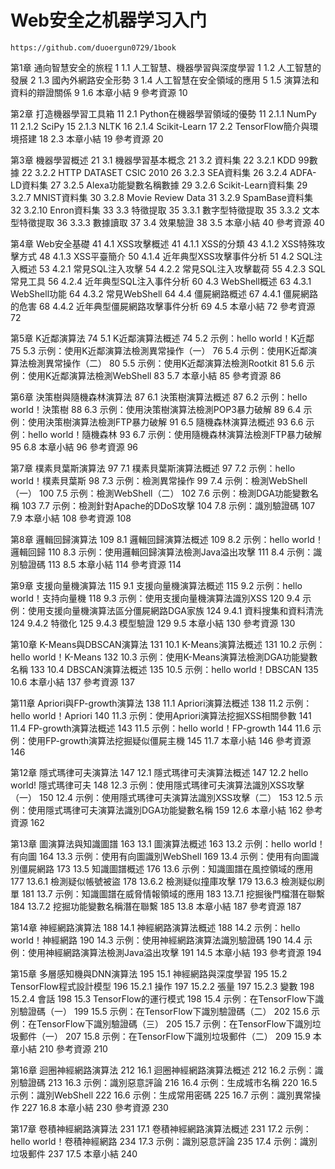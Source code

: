 # Web安全之机器学习入门
```
https://github.com/duoergun0729/1book
```
第1章 通向智慧安全的旅程 1
1.1 人工智慧、機器學習與深度學習 1
1.2 人工智慧的發展 2
1.3 國內外網路安全形勢 3
1.4 人工智慧在安全領域的應用 5
1.5 演算法和資料的辯證關係 9
1.6 本章小結 9
參考資源 10

第2章 打造機器學習工具箱 11
2.1 Python在機器學習領域的優勢 11
2.1.1 NumPy 11
2.1.2 SciPy 15
2.1.3 NLTK 16
2.1.4 Scikit-Learn 17
2.2 TensorFlow簡介與環境搭建 18
2.3 本章小結 19
參考資源 20

第3章 機器學習概述 21
3.1 機器學習基本概念 21
3.2 資料集 22
3.2.1 KDD 99數據 22
3.2.2 HTTP DATASET CSIC 2010 26
3.2.3 SEA資料集 26
3.2.4 ADFA-LD資料集 27
3.2.5 Alexa功能變數名稱數據 29
3.2.6 Scikit-Learn資料集 29
3.2.7 MNIST資料集 30
3.2.8 Movie Review Data 31
3.2.9 SpamBase資料集 32
3.2.10 Enron資料集 33
3.3 特徵提取 35
3.3.1 數字型特徵提取 35
3.3.2 文本型特徵提取 36
3.3.3 數據讀取 37
3.4 效果驗證 38
3.5 本章小結 40
參考資源 40

第4章 Web安全基礎 41
4.1 XSS攻擊概述 41
4.1.1 XSS的分類 43
4.1.2 XSS特殊攻擊方式 48
4.1.3 XSS平臺簡介 50
4.1.4 近年典型XSS攻擊事件分析 51
4.2 SQL注入概述 53
4.2.1 常見SQL注入攻擊 54
4.2.2 常見SQL注入攻擊載荷 55
4.2.3 SQL常見工具 56
4.2.4 近年典型SQL注入事件分析 60
4.3 WebShell概述 63
4.3.1 WebShell功能 64
4.3.2 常見WebShell 64
4.4 僵屍網路概述 67
4.4.1 僵屍網路的危害 68
4.4.2 近年典型僵屍網路攻擊事件分析 69
4.5 本章小結 72
參考資源 72

第5章 K近鄰演算法 74
5.1 K近鄰演算法概述 74
5.2 示例：hello world！K近鄰 75
5.3 示例：使用K近鄰演算法檢測異常操作（一） 76
5.4 示例：使用K近鄰演算法檢測異常操作（二） 80
5.5 示例：使用K近鄰演算法檢測Rootkit 81
5.6 示例：使用K近鄰演算法檢測WebShell 83
5.7 本章小結 85
參考資源 86

第6章 決策樹與隨機森林演算法 87
6.1 決策樹演算法概述 87
6.2 示例：hello world！決策樹 88
6.3 示例：使用決策樹演算法檢測POP3暴力破解 89
6.4 示例：使用決策樹演算法檢測FTP暴力破解 91
6.5 隨機森林演算法概述 93
6.6 示例：hello world！隨機森林 93
6.7 示例：使用隨機森林演算法檢測FTP暴力破解 95
6.8 本章小結 96
參考資源 96

第7章 樸素貝葉斯演算法 97
7.1 樸素貝葉斯演算法概述 97
7.2 示例：hello world！樸素貝葉斯 98
7.3 示例：檢測異常操作 99
7.4 示例：檢測WebShell（一） 100
7.5 示例：檢測WebShell（二） 102
7.6 示例：檢測DGA功能變數名稱 103
7.7 示例：檢測針對Apache的DDoS攻擊 104
7.8 示例：識別驗證碼 107
7.9 本章小結 108
參考資源 108

第8章 邏輯回歸演算法 109
8.1 邏輯回歸演算法概述 109
8.2 示例：hello world！邏輯回歸 110
8.3 示例：使用邏輯回歸演算法檢測Java溢出攻擊 111
8.4 示例：識別驗證碼 113
8.5 本章小結 114
參考資源 114

第9章 支援向量機演算法 115
9.1 支援向量機演算法概述 115
9.2 示例：hello world！支持向量機 118
9.3 示例：使用支援向量機演算法識別XSS 120
9.4 示例：使用支援向量機演算法區分僵屍網路DGA家族 124
9.4.1 資料搜集和資料清洗 124
9.4.2 特徵化 125
9.4.3 模型驗證 129
9.5 本章小結 130
參考資源 130

第10章 K-Means與DBSCAN演算法 131
10.1 K-Means演算法概述 131
10.2 示例：hello world！K-Means 132
10.3 示例：使用K-Means演算法檢測DGA功能變數名稱 133
10.4 DBSCAN演算法概述 135
10.5 示例：hello world！DBSCAN 135
10.6 本章小結 137
參考資源 137

第11章 Apriori與FP-growth演算法 138
11.1 Apriori演算法概述 138
11.2 示例：hello world！Apriori 140
11.3 示例：使用Apriori演算法挖掘XSS相關參數 141
11.4 FP-growth演算法概述 143
11.5 示例：hello world！FP-growth 144
11.6 示例：使用FP-growth演算法挖掘疑似僵屍主機 145
11.7 本章小結 146
參考資源 146

第12章 隱式瑪律可夫演算法 147
12.1 隱式瑪律可夫演算法概述 147
12.2 hello world! 隱式瑪律可夫 148
12.3 示例：使用隱式瑪律可夫演算法識別XSS攻擊（一） 150
12.4 示例：使用隱式瑪律可夫演算法識別XSS攻擊（二） 153
12.5 示例：使用隱式瑪律可夫演算法識別DGA功能變數名稱 159
12.6 本章小結 162
參考資源 162

第13章 圖演算法與知識圖譜 163
13.1 圖演算法概述 163
13.2 示例：hello world！有向圖 164
13.3 示例：使用有向圖識別WebShell 169
13.4 示例：使用有向圖識別僵屍網路 173
13.5 知識圖譜概述 176
13.6 示例：知識圖譜在風控領域的應用 177
13.6.1 檢測疑似帳號被盜 178
13.6.2 檢測疑似撞庫攻擊 179
13.6.3 檢測疑似刷單 181
13.7 示例：知識圖譜在威脅情報領域的應用 183
13.7.1 挖掘後門檔潛在聯繫 184
13.7.2 挖掘功能變數名稱潛在聯繫 185
13.8 本章小結 187
參考資源 187

第14章 神經網路演算法 188
14.1 神經網路演算法概述 188
14.2 示例：hello world！神經網路 190
14.3 示例：使用神經網路演算法識別驗證碼 190
14.4 示例：使用神經網路演算法檢測Java溢出攻擊 191
14.5 本章小結 193
參考資源 194

第15章 多層感知機與DNN演算法 195
15.1 神經網路與深度學習 195
15.2 TensorFlow程式設計模型 196
15.2.1 操作 197
15.2.2 張量 197
15.2.3 變數 198
15.2.4 會話 198
15.3 TensorFlow的運行模式 198
15.4 示例：在TensorFlow下識別驗證碼（一） 199
15.5 示例：在TensorFlow下識別驗證碼（二） 202
15.6 示例：在TensorFlow下識別驗證碼（三） 205
15.7 示例：在TensorFlow下識別垃圾郵件（一） 207
15.8 示例：在TensorFlow下識別垃圾郵件（二） 209
15.9 本章小結 210
參考資源 210

第16章 迴圈神經網路演算法 212
16.1 迴圈神經網路演算法概述 212
16.2 示例：識別驗證碼 213
16.3 示例：識別惡意評論 216
16.4 示例：生成城市名稱 220
16.5 示例：識別WebShell 222
16.6 示例：生成常用密碼 225
16.7 示例：識別異常操作 227
16.8 本章小結 230
參考資源 230

第17章 卷積神經網路演算法 231
17.1 卷積神經網路演算法概述 231
17.2 示例：hello world！卷積神經網路 234
17.3 示例：識別惡意評論 235
17.4 示例：識別垃圾郵件 237
17.5 本章小結 240
```
